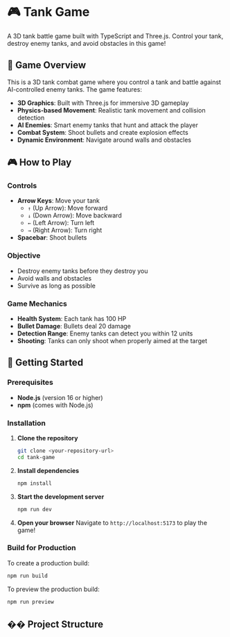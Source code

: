 # 🎮 Tank Game

A 3D tank battle game built with TypeScript and Three.js. Control your tank, destroy enemy tanks, and avoid obstacles in this game!

## 🎯 Game Overview

This is a 3D tank combat game where you control a tank and battle against AI-controlled enemy tanks. The game features:

- **3D Graphics**: Built with Three.js for immersive 3D gameplay
- **Physics-based Movement**: Realistic tank movement and collision detection
- **AI Enemies**: Smart enemy tanks that hunt and attack the player
- **Combat System**: Shoot bullets and create explosion effects
- **Dynamic Environment**: Navigate around walls and obstacles

## 🎮 How to Play

### Controls
- **Arrow Keys**: Move your tank
  - `↑` (Up Arrow): Move forward
  - `↓` (Down Arrow): Move backward
  - `←` (Left Arrow): Turn left
  - `→` (Right Arrow): Turn right
- **Spacebar**: Shoot bullets

### Objective
- Destroy enemy tanks before they destroy you
- Avoid walls and obstacles
- Survive as long as possible

### Game Mechanics
- **Health System**: Each tank has 100 HP
- **Bullet Damage**: Bullets deal 20 damage
- **Detection Range**: Enemy tanks can detect you within 12 units
- **Shooting**: Tanks can only shoot when properly aimed at the target

## 🚀 Getting Started

### Prerequisites
- **Node.js** (version 16 or higher)
- **npm** (comes with Node.js)

### Installation

1. **Clone the repository**
   ```bash
   git clone <your-repository-url>
   cd tank-game
   ```

2. **Install dependencies**
   ```bash
   npm install
   ```

3. **Start the development server**
   ```bash
   npm run dev
   ```

4. **Open your browser**
   Navigate to `http://localhost:5173` to play the game!

### Build for Production

To create a production build:

```bash
npm run build
```

To preview the production build:

```bash
npm run preview
```

## ��️ Project Structure
